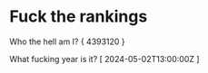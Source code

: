 # Fuck the rankings

Who the hell am I?
{ 4393120 }

What fucking year is it?
[ 2024-05-02T13:00:00Z ]
